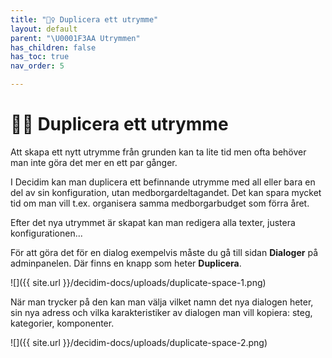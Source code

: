 ```yaml
---
title: "👯‍♀️ Duplicera ett utrymme"
layout: default
parent: "\U0001F3AA Utrymmen"
has_children: false
has_toc: true
nav_order: 5

---
```

# 👯‍♀️ Duplicera ett utrymme

Att skapa ett nytt utrymme från grunden kan ta lite tid men ofta behöver man inte göra det mer en ett par gånger.

I Decidim kan man duplicera ett befinnande utrymme med all eller bara en del av sin konfiguration, utan medborgardeltagandet. Det kan spara mycket tid om man vill t.ex. organisera samma medborgarbudget som förra året.

Efter det nya utrymmet är skapat kan man redigera alla texter, justera konfigurationen...

För att göra det för en dialog exempelvis måste du gå till sidan **Dialoger** på adminpanelen. Där finns en knapp som heter **Duplicera**.

![]({{ site.url }}/decidim-docs/uploads/duplicate-space-1.png)

När man trycker på den kan man välja vilket namn det nya dialogen heter, sin nya adress och vilka karakteristiker av dialogen man vill kopiera: steg, kategorier, komponenter.

![]({{ site.url }}/decidim-docs/uploads/duplicate-space-2.png)
